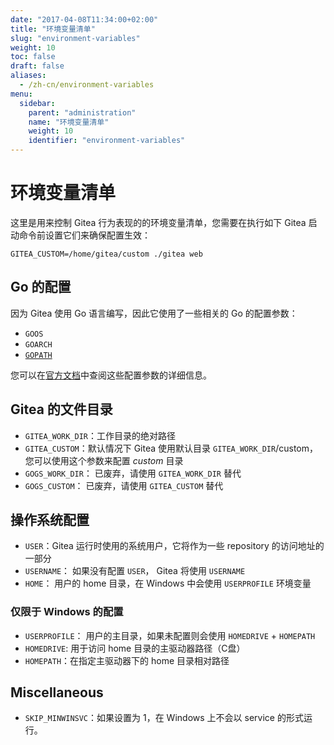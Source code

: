 ```yaml
---
date: "2017-04-08T11:34:00+02:00"
title: "环境变量清单"
slug: "environment-variables"
weight: 10
toc: false
draft: false
aliases:
  - /zh-cn/environment-variables
menu:
  sidebar:
    parent: "administration"
    name: "环境变量清单"
    weight: 10
    identifier: "environment-variables"
---
```


# 环境变量清单

这里是用来控制 Gitea 行为表现的的环境变量清单，您需要在执行如下 Gitea 启动命令前设置它们来确保配置生效：

```
GITEA_CUSTOM=/home/gitea/custom ./gitea web
```

## Go 的配置

因为 Gitea 使用 Go 语言编写，因此它使用了一些相关的 Go 的配置参数：

* `GOOS`
* `GOARCH`
* [`GOPATH`](https://golang.org/cmd/go/#hdr-GOPATH_environment_variable)

您可以在[官方文档](https://golang.org/cmd/go/#hdr-Environment_variables)中查阅这些配置参数的详细信息。

## Gitea 的文件目录

* `GITEA_WORK_DIR`：工作目录的绝对路径
* `GITEA_CUSTOM`：默认情况下 Gitea 使用默认目录 `GITEA_WORK_DIR`/custom，您可以使用这个参数来配置 *custom* 目录
* `GOGS_WORK_DIR`： 已废弃，请使用 `GITEA_WORK_DIR` 替代
* `GOGS_CUSTOM`： 已废弃，请使用 `GITEA_CUSTOM` 替代

## 操作系统配置

* `USER`：Gitea 运行时使用的系统用户，它将作为一些 repository 的访问地址的一部分
* `USERNAME`： 如果没有配置 `USER`， Gitea 将使用 `USERNAME`
* `HOME`： 用户的 home 目录，在 Windows 中会使用 `USERPROFILE` 环境变量

### 仅限于 Windows 的配置

* `USERPROFILE`： 用户的主目录，如果未配置则会使用 `HOMEDRIVE` + `HOMEPATH`
* `HOMEDRIVE`: 用于访问 home 目录的主驱动器路径（C盘）
* `HOMEPATH`：在指定主驱动器下的 home 目录相对路径

## Miscellaneous

* `SKIP_MINWINSVC`：如果设置为 1，在 Windows 上不会以 service 的形式运行。
